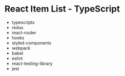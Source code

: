 # React Item List - TypeScript

- typescripts
- redux
- react-router
- hooks
- styled-components
- webpack
- babel
- eslint
- react-testing-library
- jest
